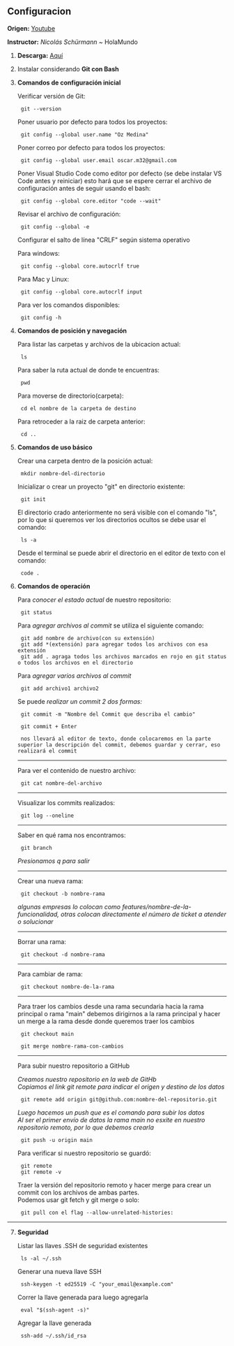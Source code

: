 ## Configuracion

**Origen:** [Youtube](https://git-scm.com/downloads)

**Instructor:** *Nicolás Schürmann* ~ HolaMundo

1. **Descarga:** [Aquí](https://git-scm.com/downloads)

2. Instalar considerando **Git con Bash**

3. **Comandos de configuración inicial**

    Verificar versión de Git:
    
        git --version

    Poner usuario por defecto para todos los proyectos:

        git config --global user.name "Oz Medina"

    Poner correo por defecto para todos los proyectos:

        git config --global user.email oscar.m32@gmail.com

    Poner Visual Studio Code como editor por defecto (se debe instalar VS Code antes y reiniciar) esto hará que se espere cerrar el archivo de configuración antes de seguir usando el bash:
        
        git config --global core.editor "code --wait" 

    Revisar el archivo de configuración:

        git config --global -e

    Configurar el salto de línea "CRLF" según sistema operativo
    
    Para windows:
        
        git config --global core.autocrlf true

    Para Mac y Linux:

        git config --global core.autocrlf input

    Para ver los comandos disponibles:

        git config -h


4. **Comandos de posición y navegación**

    Para listar las carpetas y archivos de la ubicacion actual:
        
        ls

    Para saber la ruta actual de donde te encuentras:
        
        pwd

    Para moverse de directorio(carpeta):
        
        cd el nombre de la carpeta de destino

    Para retroceder a la raiz de carpeta anterior:

        cd ..

5. **Comandos de uso básico**

    Crear una carpeta dentro de la posición actual:

        mkdir nombre-del-directorio

    Inicializar o crear un proyecto "git" en directorio existente:

        git init

    El directorio crado anteriormente no será visible con el comando "ls", por lo que si queremos ver los directorios ocultos se debe usar el comando:

        ls -a

    Desde el terminal se puede abrir el directorio en el editor de texto con el comando:

        code .

6. **Comandos de operación**

    Para *conocer el estado actual* de nuestro repositorio:

        git status

    Para *agregar archivos al commit* se utiliza el siguiente comando:

        git add nombre de archivo(con su extensión)
        git add *(extensión) para agregar todos los archivos con esa extensión
        git add . agraga todos los archivos marcados en rojo en git status o todos los archivos en el directorio

    Para *agregar varios archivos al commit* 

        git add archivo1 archivo2

    Se puede *realizar un commit 2 dos formas:*

        git commit -m "Nombre del Commit que describa el cambio"
        
        git commit + Enter 
        
        nos llevará al editor de texto, donde colocaremos en la parte superior la descripción del commit, debemos guardar y cerrar, eso realizará el commit
    ---
    Para ver el contenido de nuestro archivo:

        git cat nombre-del-archivo
    ---

    Visualizar los commits realizados:

        git log --oneline

    ---
    Saber en qué rama nos encontramos:

        git branch

    *Presionamos q para salir*

    ---

    Crear una nueva rama:

        git checkout -b nombre-rama

    *algunas empresas lo colocan como features/nombre-de-la-funcionalidad,
    otras colocan directamente el número de ticket a atender o solucionar*

    ---

    Borrar una rama:

        git checkout -d nombre-rama

    ---

    Para cambiar de rama:

        git checkout nombre-de-la-rama
    ---
    
    Para traer los cambios desde una rama secundaria hacia la rama principal o rama "main" debemos dirigirnos a la rama principal y hacer un merge a la rama desde donde queremos traer los cambios

        git checkout main

        git merge nombre-rama-con-cambios
    ---
    
    Para subir nuestro repositorio a GitHub

    *Creamos nuestro repositorio en la web de GitHb*  
    *Copiamos el link git remote para indicar el origen y destino de los datos*
    
        git remote add origin git@github.com:nombre-del-repositorio.git

    *Luego hacemos un push que es el comando para subir los datos*  
    *Al ser el primer envío de datos la rama main no esxite en nuestro repositorio remoto, por lo que debemos crearla*

        git push -u origin main
        
    Para verificar si nuestro repositorio se guardó:
    
        git remote
        git remote -v
        
    Traer la versión del repositorio remoto y hacer merge para crear un commit con los archivos de ambas partes.  
    Podemos usar git fetch y git merge o solo:  
    
        git pull con el flag --allow-unrelated-histories:
    
---
7. **Seguridad**

    Listar las llaves .SSH de seguridad existentes 

        ls -al ~/.ssh

    Generar una nueva llave SSH

        ssh-keygen -t ed25519 -C "your_email@example.com"

    Correr la llave generada para luego agregarla

        eval "$(ssh-agent -s)"
    
    Agregar la llave generada

        ssh-add ~/.ssh/id_rsa



    

